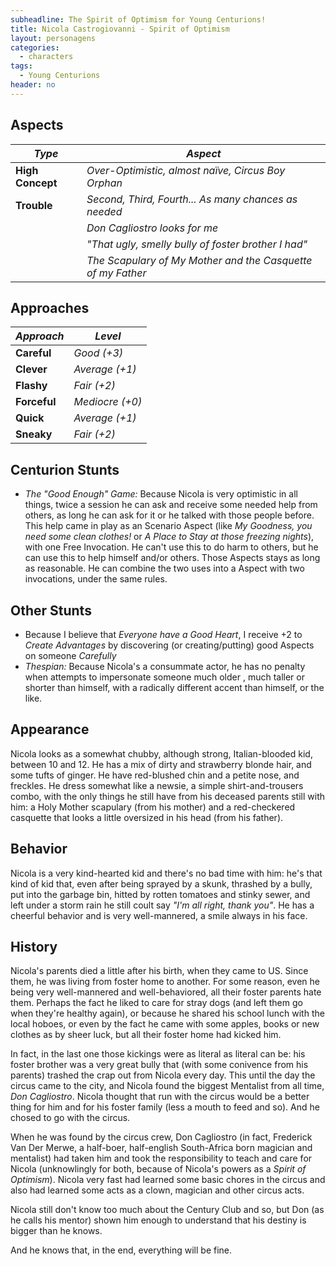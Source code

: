 ```yaml
---
subheadline: The Spirit of Optimism for Young Centurions!
title: Nicola Castrogiovanni - Spirit of Optimism
layout: personagens
categories:
  - characters
tags:
  - Young Centurions
header: no
---
```


## Aspects

| ***Type***       | ***Aspect***                                                |
|------------------|-------------------------------------------------------------|
| __High Concept__ | _Over-Optimistic, almost naïve, Circus Boy Orphan_          |
| __Trouble__      | _Second, Third, Fourth... As many chances as needed_        |
|                  | _Don Cagliostro looks for me_                               |
|                  | _"That ugly, smelly bully of foster brother I had"_         |
|                  | _The Scapulary of My Mother and the Casquette of my Father_ |

## Approaches

| ***Approach*** | ***Level***     |
|----------------|-----------------|
| __Careful__    | _Good (+3)_     |
| __Clever__     | _Average (+1)_  |
| __Flashy__     | _Fair (+2)_     |
| __Forceful__   | _Mediocre (+0)_ |
| __Quick__      | _Average (+1)_  |
| __Sneaky__     | _Fair (+2)_     |

## Centurion Stunts

+ _The "Good Enough" Game:_ Because Nicola is very optimistic in all things, twice a session he can ask and receive some needed help from others, as long he can ask for it or he talked with those people before. This help came in play as an Scenario Aspect (like _My Goodness, you need some clean clothes!_ or _A Place to Stay at those freezing nights_), with one Free Invocation. He can't use this to do harm to others, but he can use this to help himself and/or others. Those Aspects stays as long as reasonable. He can combine the two uses into a Aspect with two invocations, under the same rules.

## Other Stunts

+ Because I believe that _Everyone have a Good Heart_, I receive +2 to _Create Advantages_ by discovering (or creating/putting) good Aspects on someone _Carefully_
+ _Thespian:_ Because Nicola's a consummate actor, he has no penalty when attempts to impersonate someone much older , much taller or shorter than himself, with a radically different accent than himself, or the like.

## Appearance

Nicola looks as a somewhat chubby, although strong, Italian-blooded kid, between 10 and 12. He has a mix of dirty and strawberry blonde hair, and some tufts of ginger. He have red-blushed chin and a petite nose, and freckles. He dress somewhat like a newsie, a simple shirt-and-trousers combo, with the only things he still have from his deceased parents still with him: a Holy Mother scapulary (from his mother) and a red-checkered casquette that looks a little oversized in his head (from his father).

## Behavior

Nicola is a very kind-hearted kid and there's no bad time with him: he's that kind of kid that, even after being sprayed by a skunk, thrashed by a bully, put into the garbage bin, hitted by rotten tomatoes and stinky sewer, and left under a storm rain he still coult say _"I'm all right, thank you"_. He has a cheerful behavior and is very well-mannered, a smile always in his face.

## History

Nicola's parents died a little after his birth, when they came to US. Since them, he was living from foster home to another. For some reason, even he being very well-mannered and well-behaviored, all their foster parents hate them. Perhaps the fact he liked to care for stray dogs (and left them go when they're healthy again), or because he shared his school lunch with the local hoboes, or even by the fact he came with some apples, books or new clothes as by sheer luck, but all their foster home had kicked him. 

In fact, in the last one those kickings were as literal as literal can be: his foster brother was a very great bully that (with some conivence from his parents) trashed the crap out from Nicola every day. This until the day the circus came to the city, and Nicola found the biggest Mentalist from all time, _Don Cagliostro_. Nicola thought that run with the circus would be a better thing for him and for his foster family (less a mouth to feed and so). And he chosed to go with the circus.

When he was found by the circus crew, Don Cagliostro (in fact, Frederick Van Der Merwe, a half-boer, half-english South-Africa born magician and mentalist) had taken him and took the responsibility to teach and care for Nicola (unknowlingly for both, because of Nicola's powers as a _Spirit of Optimism_). Nicola very fast had learned some basic chores in the circus and also had learned some acts as a clown, magician and other circus acts.

Nicola still don't know too much about the Century Club and so, but Don (as he calls his mentor) shown him enough to understand that his destiny is bigger than he knows. 

And he knows that, in the end, everything will be fine.
